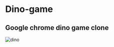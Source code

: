 # Dino-game
## Google chrome dino game clone
![dino](https://user-images.githubusercontent.com/55046386/214001369-8dd2f870-c548-4e77-ad9c-bab9f2d95f4a.gif)
